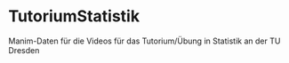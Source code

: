 # TutoriumStatistik
Manim-Daten für die Videos für das Tutorium/Übung in Statistik an der TU Dresden
